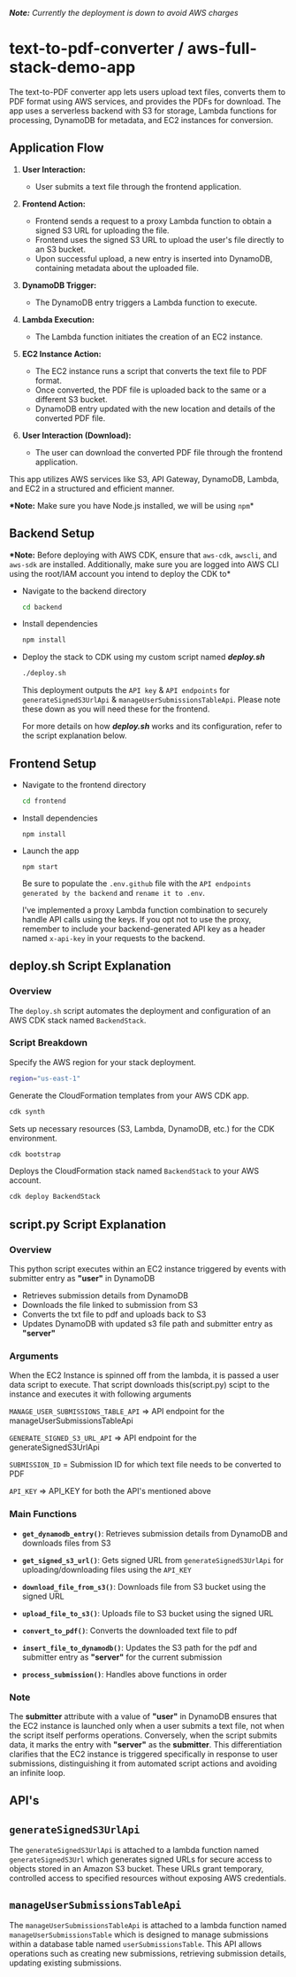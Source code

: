 ***Note:*** *Currently the deployment is down to avoid AWS charges*

# text-to-pdf-converter / aws-full-stack-demo-app

The text-to-PDF converter app lets users upload text files, converts them to PDF format using AWS services, and provides the PDFs for download. The app uses a serverless backend with S3 for storage, Lambda functions for processing, DynamoDB for metadata, and EC2 instances for conversion. 

## Application Flow

1. **User Interaction:**

   - User submits a text file through the frontend application.

2. **Frontend Action:**

   - Frontend sends a request to a proxy Lambda function to obtain a signed S3 URL for uploading the file.
   - Frontend uses the signed S3 URL to upload the user's file directly to an S3 bucket.
   - Upon successful upload, a new entry is inserted into DynamoDB, containing metadata about the uploaded file.

3. **DynamoDB Trigger:**

   - The DynamoDB entry triggers a Lambda function to execute.

4. **Lambda Execution:**

   - The Lambda function initiates the creation of an EC2 instance.

5. **EC2 Instance Action:**

   - The EC2 instance runs a script that converts the text file to PDF format.
   - Once converted, the PDF file is uploaded back to the same or a different S3 bucket.
   - DynamoDB entry updated with the new location and details of the converted PDF file.

6. **User Interaction (Download):**
   - The user can download the converted PDF file through the frontend application.

This app utilizes AWS services like S3, API Gateway, DynamoDB, Lambda, and EC2 in a structured and efficient manner.

**\*Note:** Make sure you have Node.js installed, we will be using `npm`\*

## Backend Setup

**\*Note:** Before deploying with AWS CDK, ensure that `aws-cdk`, `awscli`, and `aws-sdk` are installed. Additionally, make sure you are logged into AWS CLI using the root/IAM account you intend to deploy the CDK to\*

- Navigate to the backend directory

  ```sh
  cd backend
  ```

- Install dependencies

  ```sh
  npm install
  ```

- Deploy the stack to CDK using my custom script named **_deploy.sh_**

  ```sh
  ./deploy.sh
  ```

  This deployment outputs the `API key` & `API endpoints` for `generateSignedS3UrlApi` & `manageUserSubmissionsTableApi`. Please note these down as you will need these for the frontend.

  For more details on how **_deploy.sh_** works and its configuration, refer to the script explanation below.

## Frontend Setup

- Navigate to the frontend directory

  ```sh
  cd frontend
  ```

- Install dependencies

  ```
  npm install
  ```

- Launch the app

  ```
  npm start
  ```

  Be sure to populate the `.env.github` file with the `API endpoints generated by the backend` and `rename it to .env`.

  I've implemented a proxy Lambda function combination to securely handle API calls using the keys. If you opt not to use the proxy, remember to include your backend-generated
  API key as a header named `x-api-key` in your requests to the backend.

## **deploy.sh** Script Explanation

### Overview

The `deploy.sh` script automates the deployment and configuration of an AWS CDK stack named `BackendStack`.

### Script Breakdown

Specify the AWS region for your stack deployment.

```bash
region="us-east-1"
```

Generate the CloudFormation templates from your AWS CDK app.

```bash
cdk synth
```

Sets up necessary resources (S3, Lambda, DynamoDB, etc.) for the CDK environment.

```bash
cdk bootstrap
```

Deploys the CloudFormation stack named `BackendStack` to your AWS account.

```bash
cdk deploy BackendStack
```

## **script.py** Script Explanation

### Overview

This python script executes within an EC2 instance triggered by events with submitter entry as **"user"** in DynamoDB

- Retrieves submission details from DynamoDB
- Downloads the file linked to submission from S3
- Converts the txt file to pdf and uploads back to S3
- Updates DynamoDB with updated s3 file path and submitter entry as **"server"**

### Arguments

When the EC2 Instance is spinned off from the lambda, it is passed a user data script to execute. That script downloads this(script.py) scipt to the instance and executes it with following arguments

`MANAGE_USER_SUBMISSIONS_TABLE_API` => API endpoint for the manageUserSubmissionsTableApi

`GENERATE_SIGNED_S3_URL_API` => API endpoint for the generateSignedS3UrlApi

`SUBMISSION_ID` = Submission ID for which text file needs to be converted to PDF

`API_KEY` => API_KEY for both the API's mentioned above

### Main Functions

- **`get_dynamodb_entry()`**: Retrieves submission details from DynamoDB and downloads files from S3

- **`get_signed_s3_url()`**: Gets signed URL from `generateSignedS3UrlApi` for uploading/downloading files using the `API_KEY`

- **`download_file_from_s3()`**: Downloads file from S3 bucket using the signed URL

- **`upload_file_to_s3()`**: Uploads file to S3 bucket using the signed URL
- **`convert_to_pdf()`**: Converts the downloaded text file to pdf

- **`insert_file_to_dynamodb()`**: Updates the S3 path for the pdf and submitter entry as **"server"** for the current submission

- **`process_submission()`**: Handles above functions in order

### Note

The **submitter** attribute with a value of **"user"** in DynamoDB ensures that the EC2 instance is launched only when a user submits a text file, not when the script itself performs operations. Conversely, when the script submits data, it marks the entry with **"server"** as the **submitter**. This differentiation clarifies that the EC2 instance is triggered specifically in response to user submissions, distinguishing it from automated script actions and avoiding an infinite loop.

## API's

## `generateSignedS3UrlApi`

The `generateSignedS3UrlApi` is attached to a lambda function named `generateSignedS3Url` which generates signed URLs for secure access to objects stored in an Amazon S3 bucket. These URLs grant temporary, controlled access to specified resources without exposing AWS credentials.

## `manageUserSubmissionsTableApi`

The `manageUserSubmissionsTableApi` is attached to a lambda function named `manageUserSubmissionsTable` which is designed to manage submissions within a database table named `userSubmissionsTable`. This API allows operations such as creating new submissions, retrieving submission details, updating existing submissions.
